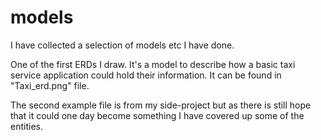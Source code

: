 # models
I have collected a selection of models etc I have done.

One of the first ERDs I draw. It's a model to describe how a basic taxi service application could hold their information. It can be found in "Taxi_erd.png" file.

The second example file is from my side-project but as there is still hope that it could one day become something I have covered up some of the entities.

